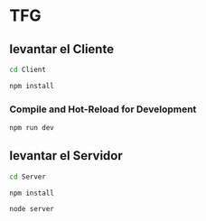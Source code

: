 # TFG

## levantar el Cliente

```sh
cd Client
```

```sh
npm install
```

### Compile and Hot-Reload for Development

```sh
npm run dev
```

## levantar el Servidor

```sh
cd Server
```

```sh
npm install
```

```sh
node server
```
